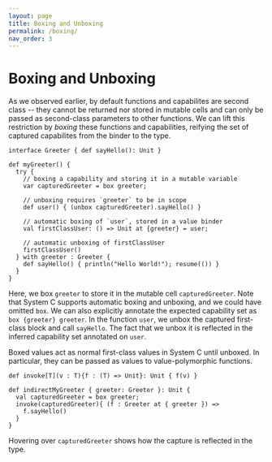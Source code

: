 ```yaml
---
layout: page
title: Boxing and Unboxing
permalink: /boxing/
nav_order: 3
---
```

# Boxing and Unboxing

As we observed earlier, by default functions and capabilites are second class -- they cannot be returned nor stored in mutable cells and can only be passed as second-class parameters to other functions.  We can lift this
restriction by _boxing_ these functions and capabilities, reifying the set of captured capabilites from the binder to the type.

```effekt
interface Greeter { def sayHello(): Unit }

def myGreeter() {
  try {
    // boxing a capability and storing it in a mutable variable
    var capturedGreeter = box greeter;

    // unboxing requires `greeter` to be in scope
    def user() { (unbox capturedGreeter).sayHello() }

    // automatic boxing of `user`, stored in a value binder
    val firstClassUser: () => Unit at {greeter} = user;

    // automatic unboxing of firstClassUser
    firstClassUser()
  } with greeter : Greeter {
    def sayHello() { println("Hello World!"); resume(()) }
  }
}
```

Here, we box `greeter` to store it in the mutable cell `capturedGreeter`.
Note that System C supports automatic boxing and unboxing, and we could have omitted `box`.
We can also explicitly annotate the expected capability set as `box {greeter} greeter`.
In the function `user`, we unbox the captured first-class block and call `sayHello`.
The fact that we unbox it is reflected in the inferred capability set annotated on `user`.

Boxed values act as normal first-class values in System C until unboxed.
In particular, they can be passed as values to value-polymorphic functions.
```effekt
def invoke[T](v : T){f : (T) => Unit}: Unit { f(v) }

def indirectMyGreeter { greeter: Greeter }: Unit {
  val capturedGreeter = box greeter;
  invoke(capturedGreeter){ (f : Greeter at { greeter }) =>
    f.sayHello()
  }
}
```
Hovering over `capturedGreeter` shows how the capture is reflected in the type.
